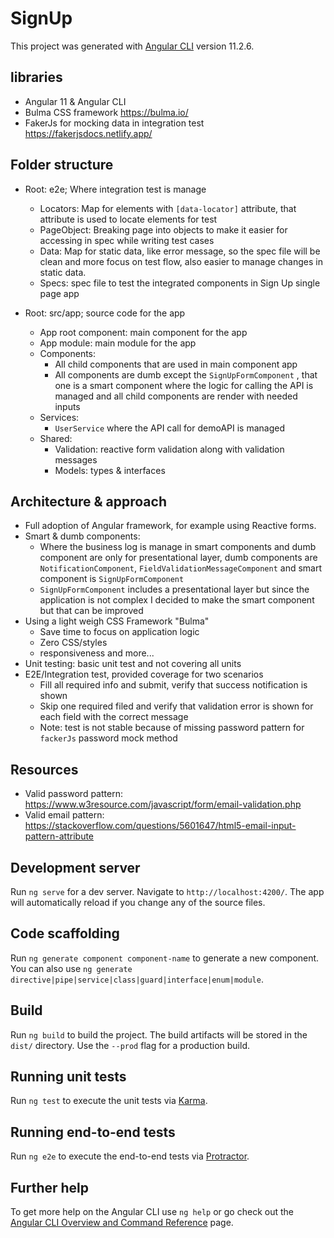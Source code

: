 # SignUp

This project was generated with [Angular CLI](https://github.com/angular/angular-cli) version 11.2.6.

## libraries
- Angular 11 & Angular CLI
- Bulma CSS framework https://bulma.io/
- FakerJs for mocking data in integration test https://fakerjsdocs.netlify.app/

## Folder structure

- Root: e2e; Where integration test is manage
  - Locators: Map for elements with `[data-locator]` attribute, that attribute is used to locate elements for test
  - PageObject: Breaking page into objects to make it easier for accessing in spec while writing test cases
  - Data: Map for static data, like error message, so the spec file will be clean and more focus on test flow, also easier to manage changes in static data.
  - Specs: spec file to test the integrated components in Sign Up single page app

- Root: src/app; source code for the app
  - App root component: main component for the app
  - App module: main module for the app
  - Components:
    - All child components that are used in main component app
    - All components are dumb except the `SignUpFormComponent` , that one is a smart component where the logic for calling the API is managed and all child components are render with needed inputs
  - Services:
    - `UserService` where the API call for demoAPI is managed
  - Shared:
    - Validation: reactive form validation along with validation messages
    - Models: types & interfaces

## Architecture & approach
- Full adoption of Angular framework, for example using Reactive forms.
- Smart & dumb components:
  - Where the business log is manage in smart components and dumb component are only for presentational layer, dumb components are `NotificationComponent`, `FieldValidationMessageComponent` and smart component is `SignUpFormComponent`
  - `SignUpFormComponent` includes a presentational layer but since the application is not complex I decided to make the smart component but that can be improved
- Using a light weigh CSS Framework "Bulma"
  - Save time to focus on application logic
  - Zero CSS/styles
  - responsiveness and more...
- Unit testing: basic unit test and not covering all units
- E2E/Integration test, provided coverage for two scenarios
  - Fill all required info and submit, verify that success notification is shown
  - Skip one required filed and verify that validation error is shown for each field with the correct message
  - Note: test is not stable because of missing password pattern for `fackerJs` password mock method

## Resources
- Valid password pattern: https://www.w3resource.com/javascript/form/email-validation.php
- Valid email pattern: https://stackoverflow.com/questions/5601647/html5-email-input-pattern-attribute

## Development server

Run `ng serve` for a dev server. Navigate to `http://localhost:4200/`. The app will automatically reload if you change any of the source files.

## Code scaffolding

Run `ng generate component component-name` to generate a new component. You can also use `ng generate directive|pipe|service|class|guard|interface|enum|module`.

## Build

Run `ng build` to build the project. The build artifacts will be stored in the `dist/` directory. Use the `--prod` flag for a production build.

## Running unit tests

Run `ng test` to execute the unit tests via [Karma](https://karma-runner.github.io).

## Running end-to-end tests

Run `ng e2e` to execute the end-to-end tests via [Protractor](http://www.protractortest.org/).

## Further help

To get more help on the Angular CLI use `ng help` or go check out the [Angular CLI Overview and Command Reference](https://angular.io/cli) page.
